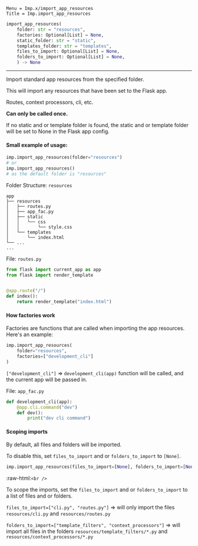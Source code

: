 ```
Menu = Imp.x/import_app_resources
Title = Imp.import_app_resources
```

```python
import_app_resources(
    folder: str = "resources",
    factories: Optional[List] = None,
    static_folder: str = "static",
    templates_folder: str = "templates",
    files_to_import: Optional[List] = None,
    folders_to_import: Optional[List] = None,
    ) -> None
```

---

Import standard app resources from the specified folder.

This will import any resources that have been set to the Flask app.

Routes, context processors, cli, etc.

**Can only be called once.**

If no static and or template folder is found, the static and or template folder will be set to None in the Flask app
config.

#### Small example of usage:

```python
imp.import_app_resources(folder="resources")
# or
imp.import_app_resources()
# as the default folder is "resources"
```

Folder Structure: `resources`

```text
app
├── resources
│   ├── routes.py
│   ├── app_fac.py
│   ├── static
│   │   └── css
│   │       └── style.css
│   └── templates
│       └── index.html
└── ...
...
```

File: `routes.py`

```python
from flask import current_app as app
from flask import render_template


@app.route("/")
def index():
    return render_template("index.html")
```

#### How factories work

Factories are functions that are called when importing the app resources. Here's an example:

```python
imp.import_app_resources(
    folder="resources",
    factories=["development_cli"]
)
```

`["development_cli"]` => `development_cli(app)` function will be called, and the current app will be passed in.

File: `app_fac.py`

```python
def development_cli(app):
    @app.cli.command("dev")
    def dev():
        print("dev cli command")
```

#### Scoping imports

By default, all files and folders will be imported.

To disable this, set `files_to_import` and or
`folders_to_import` to `[None]`.

```python
imp.import_app_resources(files_to_import=[None], folders_to_import=[None])
```

:raw-html:`<br />`

To scope the imports, set the `files_to_import` and or `folders_to_import` to a list of files and or folders.

`files_to_import=["cli.py", "routes.py"]` => will only import the files `resources/cli.py`
and `resources/routes.py`

`folders_to_import=["template_filters", "context_processors"]` => will import all files in the folders
`resources/template_filters/*.py` and `resources/context_processors/*.py`
